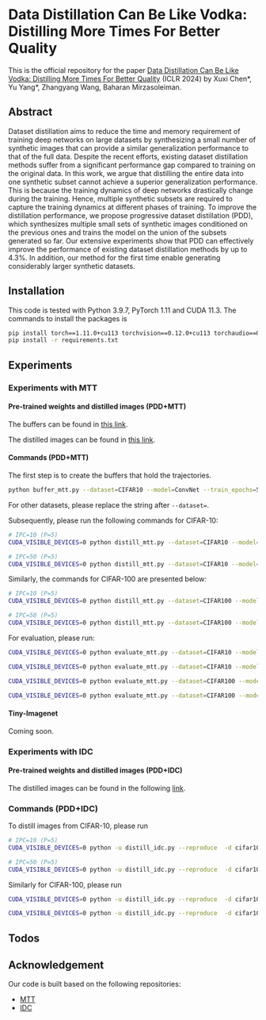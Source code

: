 # Data Distillation Can Be Like Vodka: Distilling More Times For Better Quality

This is the official repository for the paper [Data Distillation Can Be Like Vodka: Distilling More Times For Better Quality](https://openreview.net/forum?id=1NHgmKqOzZ) (ICLR 2024) by Xuxi Chen*, Yu Yang*, Zhangyang Wang, Baharan Mirzasoleiman.

## Abstract

Dataset distillation aims to reduce the time and memory requirement of training deep networks on large datasets by synthesizing a small number of synthetic images that can provide a similar generalization performance to that of the full data. Despite the recent efforts, existing dataset distillation methods suffer from a significant performance gap compared to training on the original data. In this work, we argue that distilling the entire data into one synthetic subset cannot achieve a superior generalization performance. This is because the training dynamics of deep networks drastically change during the training. Hence, multiple synthetic subsets are required to capture the training dynamics at different phases of training. To improve the distillation performance, we propose progressive dataset distillation (PDD), which synthesizes multiple small sets of synthetic images conditioned on the previous ones and trains the model on the union of the subsets generated so far. Our extensive experiments show that PDD can effectively improve the performance of existing dataset distillation methods by up to 4.3%. In addition, our method for the first time enable generating considerably larger synthetic datasets.

## Installation

This code is tested with Python 3.9.7, PyTorch 1.11 and CUDA 11.3. The commands to install the packages is

```bash
pip install torch==1.11.0+cu113 torchvision==0.12.0+cu113 torchaudio==0.11.0 --extra-index-url https://download.pytorch.org/whl/cu113
pip install -r requirements.txt
```

## Experiments

### Experiments with MTT

#### Pre-trained weights and distilled images (PDD+MTT)

The buffers can be found in [this link](https://drive.google.com/drive/folders/1ZKamN6ledxEnmLyya4Mbl57Fu_H1Axb6?usp=sharing).

The distilled images can be found in [this link](https://drive.google.com/drive/folders/1OKnCiKO78-MOuMXRJWGyE3uV69t2kIMV?usp=sharing).

#### Commands (PDD+MTT)

The first step is to create the buffers that hold the trajectories.

```bash
python buffer_mtt.py --dataset=CIFAR10 --model=ConvNet --train_epochs=50 --num_experts=100 --zca --data_path=data
```

For other datasets, please replace the string after `--dataset=`.

Subsequently, please run the following commands for CIFAR-10:

```bash
# IPC=10 (P=5)
CUDA_VISIBLE_DEVICES=0 python distill_mtt.py --dataset=CIFAR10 --model=ConvNet --ipc=10 --syn_steps=30 --expert_epochs=2 --max_start_epoch=15 --zca --lr_img=1000 --lr_lr=1e-05 --lr_teacher=0.01 --num_intervals 5 --root_log_dir logged_files

# IPC=50 (P=5)
CUDA_VISIBLE_DEVICES=0 python distill_mtt.py --dataset=CIFAR10 --model=ConvNet --ipc=2 --syn_steps=50 --expert_epochs=2 --max_start_epoch=5 --zca --lr_img=1000 --lr_lr=1e-07 --lr_teacher=0.01 --num_intervals 5 --root_log_dir logged_files 
```

Similarly, the commands for CIFAR-100 are presented below:

```bash
# IPC=10 (P=5)
CUDA_VISIBLE_DEVICES=0 python distill_mtt.py --dataset=CIFAR100 --model=ConvNet --ipc=2 --syn_steps=20 --expert_epochs=3 --max_start_epoch=20 --zca --lr_img=1000 --lr_lr=1e-05 --lr_teacher=0.01 --num_intervals 5 --root_log_dir logged_files 

# IPC=50 (P=5)
CUDA_VISIBLE_DEVICES=0 python distill_mtt.py --dataset=CIFAR100 --model=ConvNet --ipc=10 --syn_steps=20 --expert_epochs=2 --max_start_epoch=20 --zca --lr_img=1000 --lr_lr=1e-05 --lr_teacher=0.01 --num_intervals 5 --root_log_dir logged_files --batch_syn 512 
```

For evaluation, please run:

```bash
CUDA_VISIBLE_DEVICES=0 python evaluate_mtt.py --dataset=CIFAR10 --model=ConvNet --ipc=2 --syn_steps=50 --expert_epochs=2 --max_start_epoch=5 --zca --lr_img=1000 --lr_lr=1e-07 --lr_teacher=0.01 --num_intervals 5 --num_experts 5 --override_load_path CIFAR10_ConvNet_S_ipc2_max5_syn50_real2_img1000.0_1e-07_0.01_increase_zca --save_path logged_files --epoch_eval_train 500

CUDA_VISIBLE_DEVICES=0 python evaluate_mtt.py --dataset=CIFAR10 --model=ConvNet --ipc=10 --syn_steps=20 --expert_epochs=2 --max_start_epoch=15 --zca --lr_img=1000 --lr_lr=1e-05 --lr_teacher=0.01 --num_intervals 5 --num_experts 5 --override_load_path CIFAR10_ConvNet_S_ipc10_max15_syn30_real2_img1000.0_1e-05_0.01_increase_zca --save_path logged_files --epoch_eval_train 500

CUDA_VISIBLE_DEVICES=0 python evaluate_mtt.py --dataset=CIFAR100 --model=ConvNet --ipc=2 --syn_steps=20 --expert_epochs=3 --max_start_epoch=20 --zca --lr_img=1000 --lr_lr=1e-05 --lr_teacher=0.01 --num_intervals 5 --num_experts 5 --override_load_path CIFAR100_ConvNet_S_ipc2_max20_syn20_real3_img1000.0_1e-05_0.01_increase_zca --save_path logged_files --epoch_eval_train 500

CUDA_VISIBLE_DEVICES=0 python evaluate_mtt.py --dataset=CIFAR100 --model=ConvNet --ipc=10 --syn_steps=20 --expert_epochs=2 --max_start_epoch=20 --zca --lr_img=1000 --lr_lr=1e-05 --lr_teacher=0.01 --num_intervals 5 --num_experts 5 --override_load_path CIFAR100_ConvNet_S_ipc10_max20_syn20_real2_img1000.0_1e-05_0.01_increase_zca --save_path logged_files --epoch_eval_train 500
```

#### Tiny-Imagenet

Coming soon.

### Experiments with IDC

#### Pre-trained weights and distilled images (PDD+IDC)

The distilled images can be found in the following [link](https://drive.google.com/drive/folders/1uyrRHFt5MX_cnZFKOFJ8ouE_Vtt7_Fg9?usp=sharing).

### Commands (PDD+IDC)

To distill images from CIFAR-10, please run

```bash
# IPC=10 (P=5)
CUDA_VISIBLE_DEVICES=0 python -u distill_idc.py --reproduce  -d cifar10 -f 2 --ipc 2 --data_dir data --tag progressive --start-interval 0 --niter 2000 

# IPC=50 (P=5)
CUDA_VISIBLE_DEVICES=0 python -u distill_idc.py --reproduce  -d cifar10 -f 2 --ipc 10 --data_dir data --tag progressive --start-interval 0 --niter 2000 
```

Similarly for CIFAR-100, please run

```bash
CUDA_VISIBLE_DEVICES=0 python -u distill_idc.py --reproduce  -d cifar100 -f 2 --ipc 2 --data_dir data --tag progressive --start-interval 0 --niter 2000 

CUDA_VISIBLE_DEVICES=0 python -u distill_idc.py --reproduce  -d cifar100 -f 2 --ipc 10 --data_dir data --tag progressive --start-interval 0 --niter 1000 
```

## Todos


## Acknowledgement

Our code is built based on the following repositories:

- [MTT](https://github.com/GeorgeCazenavette/mtt-distillation)
- [IDC](https://github.com/snu-mllab/Efficient-Dataset-Condensation)
